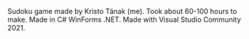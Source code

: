 Sudoku game made by Kristo Tänak (me).
Took about 60-100 hours to make.
Made in C# WinForms .NET.
Made with Visual Studio Community 2021.
